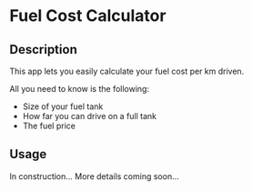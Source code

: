 # Fuel Cost Calculator

## Description
This app lets you easily calculate your fuel cost per km driven.

All you need to know is the following:
- Size of your fuel tank
- How far you can drive on a full tank
- The fuel price

## Usage

In construction...
More details coming soon...
